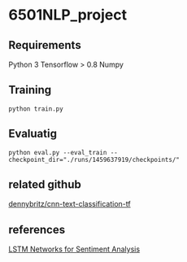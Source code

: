 # 6501NLP_project

## Requirements
Python 3
Tensorflow > 0.8
Numpy


## Training
```
python train.py
```

## Evaluatig
```
python eval.py --eval_train --checkpoint_dir="./runs/1459637919/checkpoints/"
```

## related github

<!-- [lda2vec](https://github.com/cemoody/lda2vec)

[pyLDAvis](https://github.com/bmabey/pyLDAvis) -->

<!-- [Twitter-Sentiment-Analysis](https://github.com/mayank93/Twitter-Sentiment-Analysis) -->

[dennybritz/cnn-text-classification-tf](https://github.com/dennybritz/cnn-text-classification-tf)

## references

[LSTM Networks for Sentiment Analysis](http://www.deeplearning.net/tutorial/lstm.html#lstm)

<!-- [Mixing Dirichlet Topic Models and Word Embeddings to Make lda2vec](https://arxiv.org/pdf/1605.02019v1.pdf) -->

<!-- [Google word2vec](https://code.google.com/archive/p/word2vec/) -->

